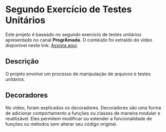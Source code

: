 # Segundo Exercício de Testes Unitários

Este projeto é baseado no segundo exercício de testes unitários apresentado no canal **ProgrAmada**. O conteúdo foi extraído do vídeo disponível neste link: [Assista aqui](https://www.youtube.com/watch?v=-fRueyvjEMs).

## Descrição

O projeto envolve um processo de manipulação de arquivos e testes unitários.

## Decoradores

No vídeo, foram explicados os decoradores. Decoradores são uma forma de adicionar comportamento a funções ou classes de maneira modular e reutilizável. Eles permitem modificar ou estender a funcionalidade de funções ou métodos sem alterar seu código original.
